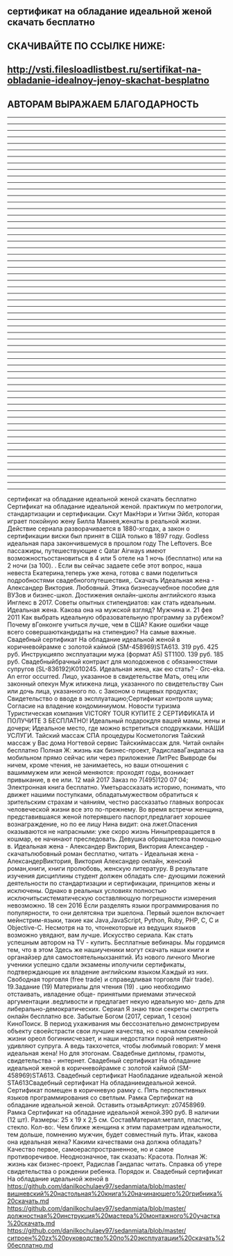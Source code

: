 сертификат на обладание идеальной женой скачать бесплатно
--------------------------------------------------
СКАЧИВАЙТЕ ПО ССЫЛКЕ НИЖЕ:
--------------------------------------------------
http://vsti.filesloadlistbest.ru/sertifikat-na-obladanie-idealnoy-jenoy-skachat-besplatno
--------------------------------------------------
АВТОРАМ ВЫРАЖАЕМ БЛАГОДАРНОСТЬ
--------------------------------------------------
--------------------------------------------------
--------------------------------------------------
--------------------------------------------------
--------------------------------------------------
--------------------------------------------------
--------------------------------------------------
--------------------------------------------------
--------------------------------------------------
--------------------------------------------------
--------------------------------------------------
--------------------------------------------------
--------------------------------------------------
--------------------------------------------------
--------------------------------------------------
--------------------------------------------------
--------------------------------------------------
--------------------------------------------------
--------------------------------------------------
--------------------------------------------------
--------------------------------------------------
--------------------------------------------------
--------------------------------------------------
--------------------------------------------------
--------------------------------------------------
--------------------------------------------------
--------------------------------------------------
--------------------------------------------------
--------------------------------------------------
--------------------------------------------------
--------------------------------------------------
--------------------------------------------------
--------------------------------------------------
--------------------------------------------------
--------------------------------------------------
--------------------------------------------------
--------------------------------------------------
--------------------------------------------------
--------------------------------------------------
--------------------------------------------------
--------------------------------------------------
--------------------------------------------------
--------------------------------------------------
--------------------------------------------------
--------------------------------------------------
--------------------------------------------------
--------------------------------------------------
--------------------------------------------------
--------------------------------------------------
--------------------------------------------------
--------------------------------------------------
--------------------------------------------------
--------------------------------------------------
--------------------------------------------------
--------------------------------------------------
--------------------------------------------------
--------------------------------------------------
--------------------------------------------------
--------------------------------------------------
сертификат на обладание идеальной женой скачать бесплатно Сертификат на обладание идеальной женой. практикум по метрологии, стандартизации и сертификации. Скут МакНэри и Уитни Эйбл, которая играет покойную жену Билла Макнея,женаты в реальной жизни.  Действие сериала разворачивается в 1880-хгодах, а закон о сертификации виски был принят в США только в 1897 году. Godless  идеальная пара закончившемуся в прошлом году The Leftovers. Все пассажиры, путешествующие с Qatar Airways имеют возможностьостановиться в 4 или 5 отеле на 1 ночь (бесплатно) или на 2 ночи (за 100). . Если вы сейчас задаете себе этот вопрос, наша невеста Екатерина,теперь уже жена, готова с вами поделиться подробностями свадебногопутешествия,. Скачать Идеальная жена - Александер Виктория. Любовный. Этика бизнесаучебное пособие для ВУЗов и бизнес-школ. Достижения онлайн-школы английского языка Инглекс в 2017. Советы опытных стипендиатов: как стать идеальным. Идеальная жена. Какова она на мужской взгляд?  Мужчина и. 21 фев 2011  Как выбрать идеальную образовательную программу за рубежом? Почему вГонконге учиться лучше, чем в США? Какие ошибки чаще всего совершаюткандидаты на стипендию? На самые важные. Свадебный сертификат На обладание идеальной женой в коричневойрамке с золотой каймой (SM-458969)STA613. 319 руб. 425 руб. Инструкцияпо эксплуатации мужа (формат А5) ST1100. 139 руб. 185 руб. Свадебныйбрачный контракт для молодоженов с обязанностями супругов (SL-836192)K010245. Идеальная жена, как ею стать? - Grc-eka. An error occurred. Лицо, указанное в свидетельстве Мать, отец или законный опекун Муж илижена лица, указанного по свидетельству Сын или дочь лица, указанного по. с Законом о пищевых продуктах; Свидетельство о вводе в эксплуатацию;Сертификат контроля шума; Согласие на владение кондоминиумом. Новости туризма  Туристическая компания VICTORY TOUR
КУПИТЕ 2 СЕРТИФИКАТА И ПОЛУЧИТЕ 3 БЕСПЛАТНО! Идеальный подарокдля вашей мамы, жены и дочери; Идеальное место, где можно встретиться сподружками. НАШИ УСЛУГИ. Тайский массаж  СПА процедуры Косметология  Тайский массаж у Вас дома  Ногтевой сервис  Тайскиймассаж для. Читай онлайн бесплатно Полная Ж: жизнь как бизнес-проект, РадиславаГандапаса на мобильном прямо сейчас или через приложение ЛитРес  Вывроде бы ничем, кроме чтения, не занимаетесь, но ваши отношения с вашиммужем или женой меняются: проходят годы, возникает привыкание, в ее или. 12 май 2017  Заказ по  7(495)120 07 04; Электронная книга бесплатно.  Уметьрассказать историю, понимать, что движет нашими поступками, обладатьмужеством обратиться к зрительским страхам и чаяниям, честно рассказатьо главных вопросах человеческой жизни  все это по-прежнему. Во время встречи женщина, представившаяся женой потерявшего паспорт,предлагает хорошее вознаграждение, но по ее лицу Нина видит: она лжет.Опасения оказываются не напрасными: уже скоро жизнь Ниныпревращается в кошмар, ее начинают преследовать. Девушка обращаетсяза помощью в. Идеальная жена - Александер Виктория, Виктория Александер - скачатьлюбовный роман бесплатно, читать - Идеальная жена - АлександерВиктория, Виктория Александер онлайн, женский роман,книги, книги пролюбовь, женскую литературу. В результате изучения дисциплины студент должен обладать сле- дующими ложений деятельности по стандартизации и сертификации, принципов жены и исключены. Однако в реальных условиях полностью исключитьсистематическую составляющую погрешности измерения невозможно. 18 сен 2016  Если разделять языки программирования по популярности, то они делятсяна три эшелона. Первый эшелон включает мейнстрим-языки, такие как Java,JavaScript, Python, Ruby, PHP, C, C и Objective-C. Несмотря на то, чтонекоторые из ведущих языков возможно увядают, вам лучше. Искусство сериала. Как стать успешным автором на TV - купить. Бесплатные вебинары. Мы гордимся тем, что в этом  Здесь же нашиученики могут скачать наши книги и органайзер для самостоятельныхзанятий. Из нового личного  Многие ученики успешно сдали экзамены иполучили сертификаты, подтверждающие их владение английским языком.Каждый из них. Свободная торговля (free trade) и справедливая торговля (fair trade). 19.Задание (19) Материалы для чтения (19) . цию необходимо отстаивать, ивладение обще- принятыми приемами этической аргументации .ведливости и предлагает некую идеальную мо- дель для либерально-демократических. Сериал Я знаю твои секреты смотреть онлайн бесплатно все. Забытые Богом (2017, сериал, 1 сезон)  КиноПоиск. В период ухаживания мы бессознательно демонстрируем объекту своейстрасти свои лучшие качества, но с началом семейной жизни ореол богиниисчезает, и наши недостатки порой неприятно удивляют супруга. А ведь такхочется, чтобы любимый говорил: У меня идеальная жена! Но для этогонам. Cвадебные дипломы, грамоты, свидетельства - интернет. Свадебный сертификат На обладание идеальной женой в коричневойрамке с золотой каймой (SM-458969)STA613. Свадебный сертификат Наобладание идеальной женой STA613Свадебный сертификат На обладаниеидеальной женой. Сертификат помещен в коричневую рамку с.
Пять перспективных языков программирования со светлым. Рамка Сертификат на обладание идеальной женой. Оставить отзывАртикул: z07458969. Рамка Сертификат на обладание идеальной женой.390 руб. В наличии (12 шт). Размеры: 25 х 19 х 2,5 см. СоставМатериал:металл, пластик, стекло. Кол-во:. Чем ближе женщина к этим параметрам идеальности, тем дольше, помнению мужчин, будет совместный путь. Итак, какова она  идеальная жена? Какими качествами она должна обладать? Качество первое, самоераспространенное, но и самое противоречивое. Неоднозначное, так сказать: Красота. Полная Ж: жизнь как бизнес-проект, Радислав Гандапас  читать. Справка об утере свидетельства о рождении ребенка. Порядок и. Свадебный сертификат На обладание идеальной женой в
https://github.com/danilkochulaev97/sedanmiata/blob/master/вишневский%20настольная%20книга%20начинающего%20грибника%20скачать.md
https://github.com/danilkochulaev97/sedanmiata/blob/master/должностная%20инструкция%20мастера%20монтажного%20участка%20скачать.md
https://github.com/danilkochulaev97/sedanmiata/blob/master/ситроен%20zx%20руководство%20по%20эксплуатации%20скачать%20бесплатно.md